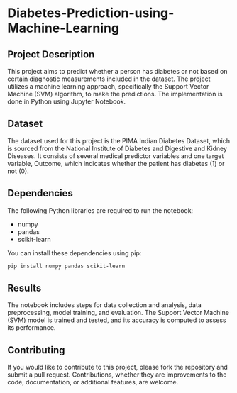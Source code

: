 # Diabetes-Prediction-using-Machine-Learning

## Project Description

This project aims to predict whether a person has diabetes or not based on certain diagnostic measurements included in the dataset. The project utilizes a machine learning approach, specifically the Support Vector Machine (SVM) algorithm, to make the predictions. The implementation is done in Python using Jupyter Notebook.

## Dataset

The dataset used for this project is the PIMA Indian Diabetes Dataset, which is sourced from the National Institute of Diabetes and Digestive and Kidney Diseases. It consists of several medical predictor variables and one target variable, Outcome, which indicates whether the patient has diabetes (1) or not (0).

## Dependencies

The following Python libraries are required to run the notebook:

- numpy
- pandas
- scikit-learn

You can install these dependencies using pip:

```bash
pip install numpy pandas scikit-learn
```

## Results
The notebook includes steps for data collection and analysis, data preprocessing, model training, and evaluation. The Support Vector Machine (SVM) model is trained and tested, and its accuracy is computed to assess its performance.

## Contributing
If you would like to contribute to this project, please fork the repository and submit a pull request. Contributions, whether they are improvements to the code, documentation, or additional features, are welcome.

